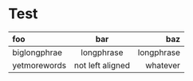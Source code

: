 # Test

| foo | bar | baz |
| :--- | :---: | ---: |
| biglongphrae |  longphrase | longphrase | 
| yetmorewords | not left aligned | whatever |